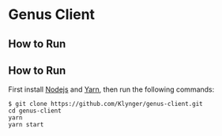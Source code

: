 # Genus Client

## How to Run

## How to Run
First install [Nodejs](https://nodejs.org/en/) and [Yarn](https://yarnpkg.com/lang/en/), then run the following commands:
```
$ git clone https://github.com/Klynger/genus-client.git
cd genus-client
yarn
yarn start
```
